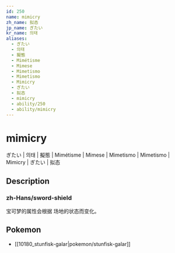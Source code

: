 ```yaml
---
id: 250
name: mimicry
zh_name: 拟态
jp_name: ぎたい
kr_name: 의태
aliases:
  - ぎたい
  - 의태
  - 擬態
  - Mimétisme
  - Mimese
  - Mimetismo
  - Mimetismo
  - Mimicry
  - ぎたい
  - 拟态
  - mimicry
  - ability/250
  - ability/mimicry
---
```

# mimicry

ぎたい | 의태 | 擬態 | Mimétisme | Mimese | Mimetismo | Mimetismo | Mimicry | ぎたい | 拟态

## Description

### zh-Hans/sword-shield

宝可梦的属性会根据
场地的状态而变化。

## Pokemon

- [[10180_stunfisk-galar|pokemon/stunfisk-galar]]

